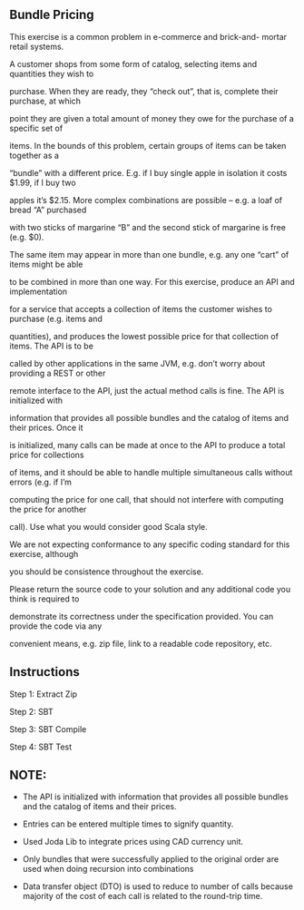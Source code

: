 ## Bundle Pricing  

This exercise is a common problem in e-commerce and brick-and- mortar retail systems.

A customer shops from some form of catalog, selecting items and quantities they wish to

purchase. When they are ready, they “check out”, that is, complete their purchase, at which

point they are given a total amount of money they owe for the purchase of a specific set of

items. In the bounds of this problem, certain groups of items can be taken together as a

“bundle” with a different price. E.g. if I buy single apple in isolation it costs $1.99, if I buy two

apples it’s $2.15. More complex combinations are possible – e.g. a loaf of bread “A” purchased

with two sticks of margarine “B” and the second stick of margarine is free (e.g. $0).

The same item may appear in more than one bundle, e.g. any one “cart” of items might be able

to be combined in more than one way. For this exercise, produce an API and implementation

for a service that accepts a collection of items the customer wishes to purchase (e.g. items and

quantities), and produces the lowest possible price for that collection of items. The API is to be

called by other applications in the same JVM, e.g. don’t worry about providing a REST or other

remote interface to the API, just the actual method calls is fine. The API is initialized with

information that provides all possible bundles and the catalog of items and their prices. Once it

is initialized, many calls can be made at once to the API to produce a total price for collections

of items, and it should be able to handle multiple simultaneous calls without errors (e.g. if I’m

computing the price for one call, that should not interfere with computing the price for another

call). Use what you would consider good Scala style.

We are not expecting conformance to any specific coding standard for this exercise, although

you should be consistence throughout the exercise.

Please return the source code to your solution and any additional code you think is required to

demonstrate its correctness under the specification provided. You can provide the code via any

convenient means, e.g. zip file, link to a readable code repository, etc.

## Instructions

Step 1: Extract Zip

Step 2: SBT

Step 3: SBT Compile

Step 4: SBT Test


## NOTE:

- The API is initialized with information that provides all possible bundles and the catalog of items and their prices.

- Entries can be entered multiple times to signify quantity.

- Used Joda Lib to integrate prices using CAD currency unit. 

- Only bundles that were successfully applied to the original order are used when doing recursion into combinations

- Data transfer object (DTO) is used to reduce to number of calls because majority of the cost of each call is related to the round-trip time.